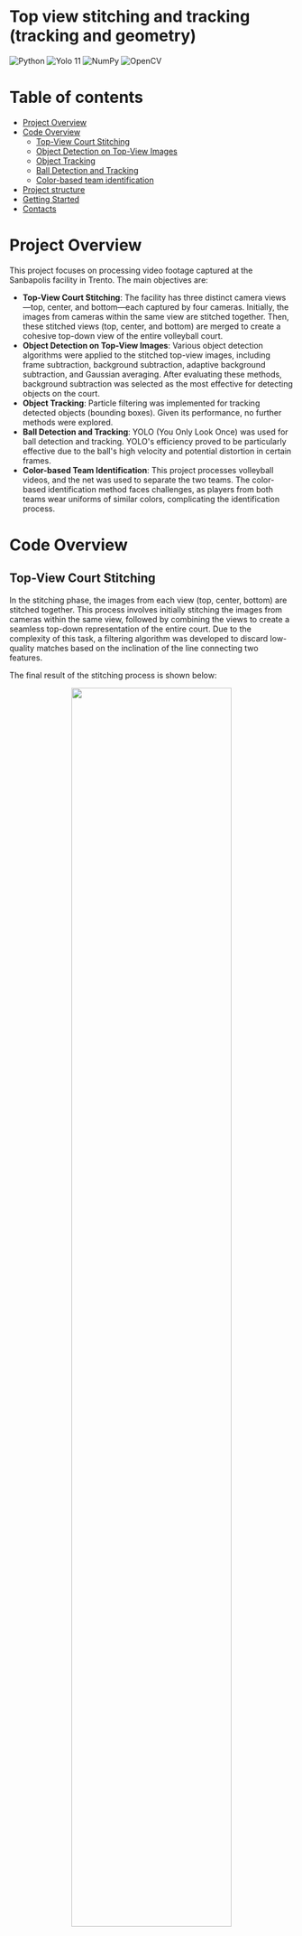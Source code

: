 # Top view stitching and tracking (tracking and geometry)

<div>
    <img src="https://img.shields.io/badge/python-3670A0?style=flat&logo=python&logoColor=ffdd54" alt="Python"/>
    <img src=https://tinyurl.com/csyolo11 alt="Yolo 11"/>
    <img src="https://img.shields.io/badge/Numpy-013243?style=flat&logo=numpy&logoColor=white" alt="NumPy"/>
    <img src="https://img.shields.io/badge/OpenCV-5C3EE8?style=flat&logo=opencv&logoColor=white" alt="OpenCV"/>
</div>

# Table of contents

-   [Project Overview](#project-overview)
-   [Code Overview](#code-overview)
    - [Top-View Court Stitching](#top-view-court-stitching)
    - [Object Detection on Top-View Images](#object-detection-on-top-view-images)
    - [Object Tracking](#object-tracking)
    - [Ball Detection and Tracking](#ball-detection-and-tracking)
    - [Color-based team identification](#color-based-team-identification)
-   [Project structure](#project-structure)
-   [Getting Started](#getting-started)
-   [Contacts](#contacts)

# Project Overview

This project focuses on processing video footage captured at the Sanbapolis facility in Trento. The main objectives are:

- **Top-View Court Stitching**: The facility has three distinct camera views—top, center, and bottom—each captured by four cameras. Initially, the images from cameras within the same view are stitched together. Then, these stitched views (top, center, and bottom) are merged to create a cohesive top-down view of the entire volleyball court.
- **Object Detection on Top-View Images**: Various object detection algorithms were applied to the stitched top-view images, including frame subtraction, background subtraction, adaptive background subtraction, and Gaussian averaging. After evaluating these methods, background subtraction was selected as the most effective for detecting objects on the court.
- **Object Tracking**: Particle filtering was implemented for tracking detected objects (bounding boxes). Given its performance, no further methods were explored.
- **Ball Detection and Tracking**: YOLO (You Only Look Once) was used for ball detection and tracking. YOLO's efficiency proved to be particularly effective due to the ball's high velocity and potential distortion in certain frames.
- **Color-based Team Identification**: This project processes volleyball videos, and the net was used to separate the two teams. The color-based identification method faces challenges, as players from both teams wear uniforms of similar colors, complicating the identification process.

# Code Overview

## Top-View Court Stitching

In the stitching phase, the images from each view (top, center, bottom) are stitched together. This process involves initially stitching the images from cameras within the same view, followed by combining the views to create a seamless top-down representation of the entire court. Due to the complexity of this task, a filtering algorithm was developed to discard low-quality matches based on the inclination of the line connecting two features.

The final result of the stitching process is shown below:

<p align="center" text-align="center"> 
    <img width="75%" src="assets/stitching/stitching_1.png"> 
    <br> 
    <span><i>Stitched image</i></span> 
</p>

One key consideration is that objects positioned higher in the frame are more likely to be cut off at the stitching seams due to the camera angles. For example:

<p align="center" text-align="center"> 
    <img width="33%" src="assets/stitching/stitching_3.png"> 
    <img width="65%" src="assets/stitching/stitching_2.png"> 
    <br> 
    <span><i>Example of a player being cut off due to stitching artifacts</i></span> 
</p>

To improve performance, stitching parameters were cached to avoid recalculating them for each iteration.

## Object Detection on Top-View Images

Various object detection algorithms were tested on the stitched top-view images. The methods considered include frame subtraction, background subtraction, adaptive background subtraction, and Gaussian averaging. Background subtraction was found to be the most effective.

The detection process begins with thresholding the image to highlight the most relevant areas, followed by dilation to account for any stitching errors. Small areas are discarded to focus on significant objects:

<p align="center" text-align="center"> 
    <img width="75%" src="assets/motion_detection/motion_detection_1.png"> 
    <br> 
    <span><i>Thresholded and dilated image</i></span> 
</p>

Next, contours are filtered based on the volleyball court's boundaries, with objects that intersect the court area by 25% or more being retained:

<p align="center" text-align="center"> 
    <img width="75%" src="assets/motion_detection/motion_detection_2.png"> 
    <br> 
    <span><i>Volleyball field mask</i></span> 
</p>

Combining these methods results in the following motion detection output:

<p align="center" text-align="center"> 
    <img width="75%" src="assets/motion_detection/motion_detection_3.png"> 
    <br> 
    <span><i>Motion detection</i></span> 
</p>

## Object Tracking

Particle filtering was chosen for object tracking, which initializes a new particle system for each detected bounding box. Over several iterations, the particle system refines its position. Initially, the particles exhibit chaotic behavior:

<p align="center" text-align="center"> 
    <img width="75%" src="assets/motion_tracking/motion_tracking_1.png"> 
    <br> 
    <span><i>Initial particle system</i></span> 
</p>

As iterations proceed, the particle system becomes more accurate:

<p align="center" text-align="center"> 
    <img width="75%" src="assets/motion_tracking/motion_tracking_2.png"> 
    <br> 
    <span><i>Particle system after some iterations</i></span> 
</p>

Finally, the particle system is used to predict the direction of the moving object. While the particle system performs well overall, it struggles with sudden, fast movements, requiring several iterations to adjust:

<p align="center" text-align="center"> 
    <img width="75%" src="assets/motion_tracking/motion_tracking_3.png"> 
    <br> 
    <span><i>Motion tracking</i></span> 
</p>

> [!NOTE]
> While particle systems may not be the best option for all tracking scenarios, they performed well for this project. Other methods might be more appropriate for rapid changes in object movement.

## Ball Detection and Tracking

For ball detection and tracking, YOLO (You Only Look Once) was used. Given the high velocity of the ball, traditional methods often resulted in distortion, making it difficult to detect. To overcome this, a custom dataset was created by manually extracting 1,000 images from the video, each with a labeled bounding box around the ball.

YOLO v11 was then applied to the dataset, enabling accurate detection. The same particle system technique used for player tracking was applied to track the ball's movement:

<p align="center" text-align="center">
  <img width="100%" src="assets/ball_detection_and_tracking/ball.gif">
  <br>
  <span><i>Ball detection and tracking</i></span>
</p>

As with player tracking, the particle system may require a few iterations to adapt to rapid movements, potentially leading to inaccurate predictions during those iterations.

> [!NOTE]
> Although particle systems can face challenges in tracking fast-moving objects, the ball's movement is more predictable, making the technique more effective in this case.

## Color-based Team Identification

Given that this project processes volleyball videos, the optimal method for team identification was to use the net to separate the two teams. This approach is particularly effective since players from different teams in volleyball are generally positioned on opposite sides of the net.

However, color-based team identification faced challenges due to the similarity in uniform colors between the two teams.

<p align="center" text-align="center">
  <img width="100%" src="assets/histograms/histograms.png">
  <br>
  <span><i>Color-based team identification applied to distinct colors</i></span>
</p>

As shown in the histograms, the uniform colors of the two teams were highly similar, making it difficult to distinguish between them based solely on color. However, if the uniforms differed more significantly, color-based identification would be much more effective.

While this method is fast and efficient, it has some limitations. For instance, when players from both teams are near the net, they may be merged into a single bounding box, leading to misclassification of one team. Using YOLO for more precise detection could mitigate this issue.

<p align="center" text-align="center">
  <img width="49%" src="assets/team_identification/team_identification_3.png">
  <img width="49%" src="assets/team_identification/team_identification_4.png">
  <br>
  <span><i>Two bounding boxes near the net merged into a single bounding box, resulting in misclassification</i></span>
</p>


# Project structure

```text
.
├── assets          # Images
├── models          # YOLO11 model
├── libs            # Source files
└── videos
    ├── cut         # Cut videos (private)
    ├── original    # Original videos (private)
    └── processed   # Processed videos (private)
```

# Getting Started

1. Set up the workspace:

    ```bash
    git clone https://github.com/christiansassi/computer-vision-project
    cd computer-vision-project
    pip install -r requirements.txt
    ```

2. Run [main.py](main.py) script:

    ```bash
    python3 main.py
    python3 main.py -live # Run in live mode
    ```

> [!WARNING]
> Due to privacy reasons, the video files cannot be shared.

<p align="center" text-align="center">
  <img width="75%" src="assets/demo/demo.gif">
  <br>
  <span><i>Demo</i></span>
</p>

<p align="center" text-align="center">
  <img width="75%" src="assets/demo/plot_tracking_demo.gif">
  <br>
  <span><i>Tracking plot</i></span>
</p>

# Resources

[Report](https://github.com/christiansassi/computer-vision-project/blob/d302cc1fa7fd1fcb81e19c02c43ca008ac82afa0/report/Top_view_stitching_and_tracking__tracking_and_geometry_.pdf)

[Presentation](https://www.canva.com/design/DAGXGWPdaG0/6xN45w81QcofHTlDwvXiJA/edit?utm_content=DAGXGWPdaG0&utm_campaign=designshare&utm_medium=link2&utm_source=sharebutton)

[Video](https://www.youtube.com/watch?v=kBeKlCkUAaY)

# Contacts

Pietro Bologna - [pietro.bologna@studenti.unitn.it](mailto:pietro.bologna@studenti.unitn.it)

Christian Sassi - [christian.sassi@studenti.unitn.it](mailto:christian.sassi@studenti.unitn.it)

<picture>
    <source media="(prefers-color-scheme: dark)" srcset="assets/extras/dark.png">
    <img alt="https://www.unitn.it/" src="assets/extras/light.png" width="300px">
</picture>
